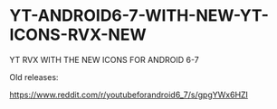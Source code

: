 # YT-ANDROID6-7-WITH-NEW-YT-ICONS-RVX-NEW
YT RVX WITH THE NEW ICONS FOR ANDROID 6-7

Old releases:

https://www.reddit.com/r/youtubeforandroid6_7/s/gpgYWx6HZI
